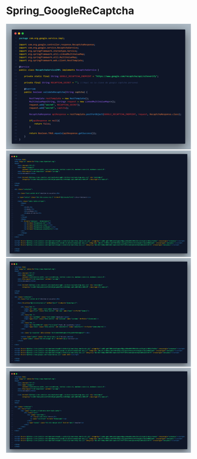 # Spring_GoogleReCaptcha

![tumb](./img1.png)
![tumb](./img12.png)
![tumb](./img13.png)
![tumb](./img14.png)
